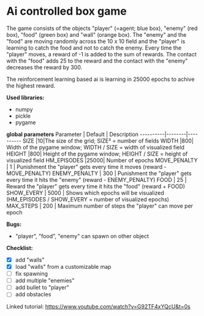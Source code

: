 # Ai controlled box game

The game consists of the objects "player" (=agent; blue box), "enemy" (red box), "food" (green box) and "wall" (orange box). The "enemy" and the "food" are moving randomly
across the 10 x 10 field and the "player" is learning to catch the food and not to catch the enemy. Every time the "player" moves, a reward of -1 is added to the 
sum of rewards. The contact with the "food" adds 25 to the reward and the contact with the "enemy" decreases the reward by 300. 

The reinforcement learning based ai is learning in 25000 epochs to achive the highest reward.

**Used libraries:**
- numpy
- pickle
- pygame

**global parameters**
Parameter | Default | Description
----------|--------|----------
SIZE |10|The size of the grid; SIZE² = number of fields
WIDTH |800| Width of the pygame window; WIDTH / SIZE = width of visualized field
HEIGHT |800| Height of the pygame window; HEIGHT / SIZE = height of visualized field
HM_EPISODES |25000| Number of epochs
MOVE_PENALTY | 1 | Punishment the "player" gets every time it moves (reward - MOVE_PENALTY)
ENEMY_PENALTY | 300 | Punishment the "player" gets every time it hits the "enemy" (reward - ENEMY_PENALTY)
FOOD | 25 | Reward the "player" gets every time it hits the "food" (reward + FOOD)
SHOW_EVERY | 5000 | Shows which epochs will be visualized (HM_EPISODES / SHOW_EVERY = number of visualized epochs)
MAX_STEPS | 200 | Maximum number of steps the "player" can move per epoch

**Bugs:**
- "player", "food", "enemy" can spawn on other object

**Checklist:**
- [x] add "walls"
- [x] load "walls" from a customizable map 
- [ ] fix spawning
- [ ] add multiple "enemies"
- [ ] add bullet to "player"
- [ ] add obstacles

Linked tutorial:
https://www.youtube.com/watch?v=G92TF4xYQcU&t=0s
